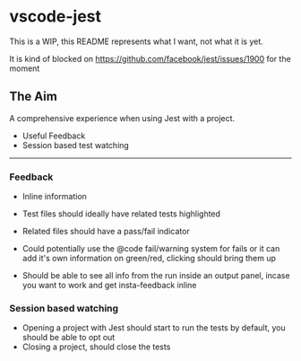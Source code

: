 # vscode-jest

This is a WIP, this README represents what I want, not what it is yet. 

It is kind of blocked on https://github.com/facebook/jest/issues/1900 for the moment

## The Aim

A comprehensive experience when using Jest with a project. 

* Useful Feedback
* Session based test watching

---

### Feedback

* Inline information
 * Test files should ideally have related tests highlighted
 * Related files should have a pass/fail indicator

* Could potentially use the @code fail/warning system for fails or it can add it's own information on green/red, clicking should bring them up
* Should be able to see all info from the run inside an output panel, incase you want to work and get insta-feedback inline

### Session based watching

* Opening a project with Jest should start to run the tests by default, you should be able to opt out
* Closing a project, should close the tests
